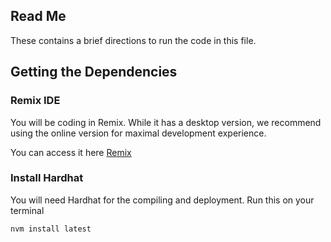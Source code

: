 ## Read Me

These contains a brief directions to run the code in this file.

## Getting the Dependencies

### Remix IDE

You will be coding in Remix. While it has a desktop version, we recommend using the online version for maximal development experience.

You can access it here [Remix](https://remix.ethereum.org/#optimize=false&runs=200&evmVersion=null&version=soljson-v0.8.17+commit.8df45f5f.js) 

### Install Hardhat

You will need Hardhat for the compiling and deployment. Run this on your terminal
```
nvm install latest
```

